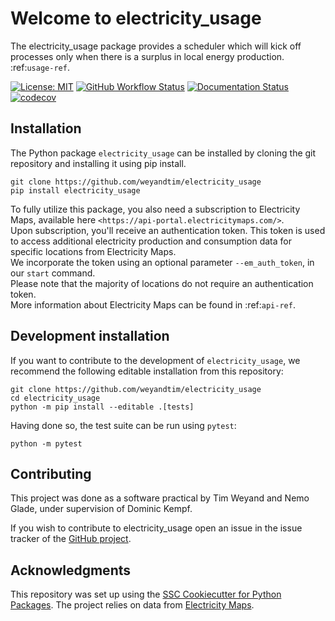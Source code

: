 # Welcome to electricity_usage
The electricity_usage package provides a scheduler which will kick off processes only when there is a surplus in local energy production. :ref:`usage-ref`.

[![License: MIT](https://img.shields.io/badge/License-MIT-yellow.svg)](https://opensource.org/licenses/MIT)
[![GitHub Workflow Status](https://img.shields.io/github/actions/workflow/status/weyandtim/electricity_usage/ci.yml?branch=main)](https://github.com/weyandtim/electricity_usage/actions/workflows/ci.yml)
[![Documentation Status](https://readthedocs.org/projects/electricity_usage/badge/)](https://electricity_usage.readthedocs.io/)
[![codecov](https://codecov.io/gh/weyandtim/electricity_usage/branch/main/graph/badge.svg)](https://codecov.io/gh/weyandtim/electricity_usage)

## Installation

The Python package `electricity_usage` can be installed by cloning the git repository and installing it using pip install.

```
git clone https://github.com/weyandtim/electricity_usage
pip install electricity_usage
```
To fully utilize this package, you also need a subscription to Electricity Maps, available here `<https://api-portal.electricitymaps.com/>`.  
Upon subscription, you'll receive an authentication token. This token is used to access additional electricity production and consumption data for specific locations from Electricity Maps.  
We incorporate the token using an optional parameter `--em_auth_token`, in our `start` command.  
Please note that the majority of locations do not require an authentication token.  
More information about Electricity Maps can be found in :ref:`api-ref`.

<!-- @Tim kann sein dass das nicht reicht, deine Entscheidung -->


## Development installation

If you want to contribute to the development of `electricity_usage`, we recommend
the following editable installation from this repository:

```
git clone https://github.com/weyandtim/electricity_usage
cd electricity_usage
python -m pip install --editable .[tests]
```

Having done so, the test suite can be run using `pytest`:

```
python -m pytest
```


## Contributing

This project was done as a software practical by Tim Weyand and Nemo Glade, under supervision of Dominic Kempf.

If you wish to contribute to electricity\_usage open an issue in the issue tracker of the [GitHub project](https://github.com/weyandtim/electricity_usage/issues).


## Acknowledgments

This repository was set up using the [SSC Cookiecutter for Python Packages](https://github.com/ssciwr/cookiecutter-python-package).
The project relies on data from [Electricity Maps](https://github.com/electricitymaps/electricitymaps-contrib).
